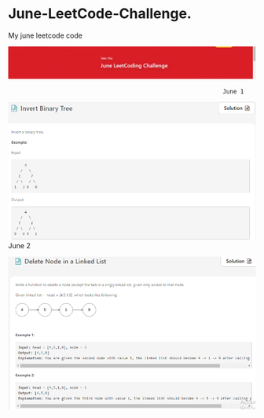 # June-LeetCode-Challenge.
My june leetcode code

![Screenshot](leetcode_june.png)

                                                                 June 1
                                                                 
                                                                 
![Screenshot](invert_binary_tree.png)
                                                                 June 2
                                                                   
                                                                   
![Screenshot](delete_node_in_singly_linked_List.png)

                                                   
                                                    
